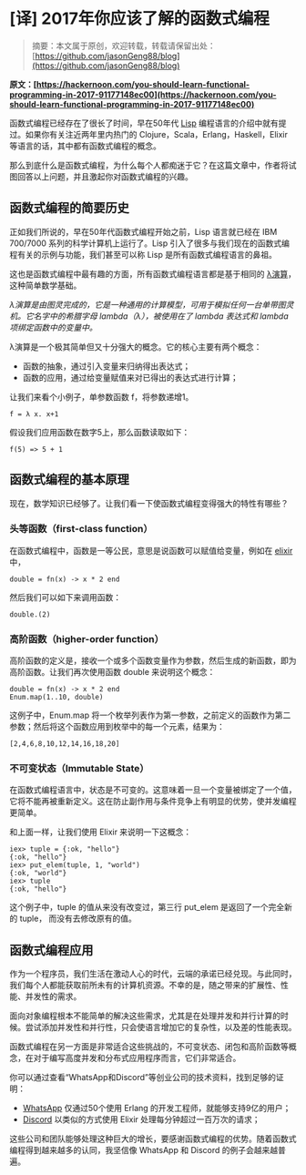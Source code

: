 # [译] 2017年你应该了解的函数式编程
> 摘要：本文属于原创，欢迎转载，转载请保留出处：[https://github.com/jasonGeng88/blog](https://github.com/jasonGeng88/blog)

**原文：[https://hackernoon.com/you-should-learn-functional-programming-in-2017-91177148ec00](https://hackernoon.com/you-should-learn-functional-programming-in-2017-91177148ec00)**

函数式编程已经存在了很长了时间，早在50年代 [Lisp](https://zh.wikipedia.org/wiki/LISP) 编程语言的介绍中就有提过。如果你有关注近两年里内热门的 Clojure，Scala，Erlang，Haskell，Elixir 等语言的话，其中都有函数式编程的概念。

那么到底什么是函数式编程，为什么每个人都痴迷于它？在这篇文章中，作者将试图回答以上问题，并且激起你对函数式编程的兴趣。

## 函数式编程的简要历史
正如我们所说的，早在50年代函数式编程开始之前，Lisp 语言就已经在 IBM 700/7000 系列的科学计算机上运行了。Lisp 引入了很多与我们现在的函数式编程有关的示例与功能，我们甚至可以称 Lisp 是所有函数式编程语言的鼻祖。

这也是函数式编程中最有趣的方面，所有函数式编程语言都是基于相同的 [λ演算](https://zh.wikipedia.org/wiki/%CE%9B%E6%BC%94%E7%AE%97)，这种简单数学基础。

*λ演算是由图灵完成的，它是一种通用的计算模型，可用于模拟任何一台单带图灵机。它名字中的希腊字母 lambda（λ），被使用在了 lambda 表达式和 lambda 项绑定函数中的变量中。*

λ演算是一个极其简单但又十分强大的概念。它的核心主要有两个概念：

* 函数的抽象，通过引入变量来归纳得出表达式；
* 函数的应用，通过给变量赋值来对已得出的表达式进行计算；

让我们来看个小例子，单参数函数 f，将参数递增1。

```
f = λ x. x+1
```

假设我们应用函数在数字5上，那么函数读取如下：

```
f(5) => 5 + 1
```

## 函数式编程的基本原理
现在，数学知识已经够了。让我们看一下使函数式编程变得强大的特性有哪些？

### 头等函数（first-class function）
在函数式编程中，函数是一等公民，意思是说函数可以赋值给变量，例如在 [elixir](http://elixir-lang.org/getting-started/introduction.html) 中，

	double = fn(x) -> x * 2 end

然后我们可以如下来调用函数：

	double.(2)

### 高阶函数（higher-order function）
高阶函数的定义是，接收一个或多个函数变量作为参数，然后生成的新函数，即为高阶函数。让我们再次使用函数 double 来说明这个概念：

	double = fn(x) -> x * 2 end 
	Enum.map(1..10, double)
	
这例子中，Enum.map 将一个枚举列表作为第一参数，之前定义的函数作为第二参数；然后将这个函数应用到枚举中的每一个元素，结果为：

	[2,4,6,8,10,12,14,16,18,20]
	
### 不可变状态（Immutable State）
在函数式编程语言中，状态是不可变的。这意味着一旦一个变量被绑定了一个值，它将不能再被重新定义。这在防止副作用与条件竞争上有明显的优势，使并发编程更简单。

和上面一样，让我们使用 Elixir 来说明一下这概念：

	iex> tuple = {:ok, "hello"}
	{:ok, "hello"}
	iex> put_elem(tuple, 1, "world")
	{:ok, "world"}
	iex> tuple
	{:ok, "hello"}
	
这个例子中，tuple 的值从来没有改变过，第三行 put_elem 是返回了一个完全新的 tuple， 而没有去修改原有的值。


## 函数式编程应用
作为一个程序员，我们生活在激动人心的时代，云端的承诺已经兑现。与此同时，我们每个人都能获取前所未有的计算机资源。不幸的是，随之带来的扩展性、性能、并发性的需求。

面向对象编程根本不能简单的解决这些需求，尤其是在处理并发和并行计算的时候。尝试添加并发性和并行性，只会使语言增加它的复杂性，以及差的性能表现。

函数式编程在另一方面是非常适合这些挑战的，不可变状态、闭包和高阶函数等概念，在对于编写高度并发和分布式应用程序而言，它们非常适合。

你可以通过查看“WhatsApp和Discord”等创业公司的技术资料，找到足够的证明：

* [WhatsApp](https://www.wired.com/2015/09/whatsapp-serves-900-million-users-50-engineers/) 仅通过50个使用 Erlang 的开发工程师，就能够支持9亿的用户；
* [Discord](https://blog.discordapp.com/how-discord-handles-push-request-bursts-of-over-a-million-per-minute-with-elixirs-genstage-8f899f0221b4) 以类似的方式使用 Elixir 处理每分钟超过一百万次的请求；

这些公司和团队能够处理这种巨大的增长，要感谢函数式编程的优势。随着函数式编程得到越来越多的认同，我坚信像 WhatsApp 和 Discord 的例子会越来越普遍。